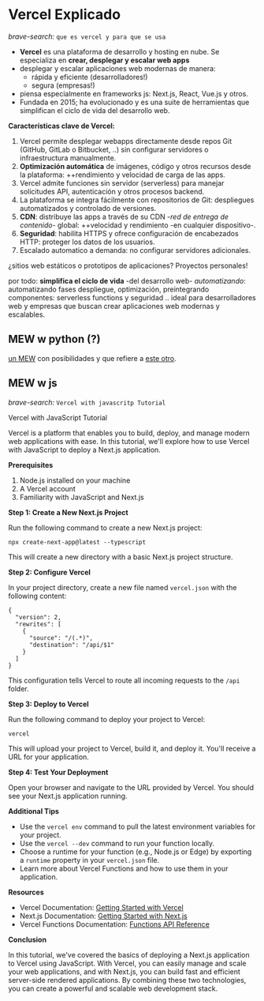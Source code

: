 # Vercel Explicado

*brave-search:*
`que es vercel y para que se usa`

- **Vercel** es una plataforma de desarrollo y hosting en nube. Se especializa en **crear, desplegar y escalar web apps**
- desplegar y escalar aplicaciones web modernas de manera:
  - rápida y eficiente (desarrolladores!)
  - segura (empresas!)
- piensa especialmente en frameworks js: Next.js, React, Vue.js y otros. 
- Fundada en 2015; ha evolucionado y es una suite de herramientas que simplifican el ciclo de vida del desarrollo web.

**Características clave de Vercel:**

1. Vercel permite desplegar webapps directamente desde repos Git (GitHub, GitLab o Bitbucket, ..) sin configurar servidores o infraestructura manualmente.
2. **Optimización automática** de imágenes, código y otros recursos desde la plataforma: ++rendimiento y velocidad de carga de las apps.
3. Vercel admite funciones sin servidor (serverless) para manejar solicitudes API, autenticación y otros procesos backend.
4. La plataforma se integra fácilmente con repositorios de Git: despliegues automatizados y controlado de versiones.
5. **CDN**: distribuye las apps a través de su CDN -*red de entrega de contenido*- global: ++velocidad y rendimiento -en cualquier dispositivo-.
6. **Seguridad**: habilita HTTPS y ofrece configuración de encabezados HTTP: proteger los datos de los usuarios.
7. Escalado automatico a demanda: no configurar servidores adicionales.

¿sitios web estáticos o prototipos de aplicaciones? Proyectos personales!

por todo: **simplifica el ciclo de vida** -del desarrollo web- *automatizando*:
    automatizando fases despliegue, optimización, 
    preintegrando componentes: serverless functions y seguridad
.. ideal para desarrolladores web y empresas que buscan crear aplicaciones web modernas y escalables.

## MEW w python (?)

[un MEW](https://dev.to/andrewbaisden/how-to-deploy-a-python-flask-app-to-vercel-2o5k) con posibilidades y que refiere a [este otro](https://github.com/headwinds/venv).

## MEW w js

*brave-search:*
`Vercel with javascritp Tutorial`

Vercel with JavaScript Tutorial

Vercel is a platform that enables you to build, deploy, and manage modern web applications with ease. In this tutorial, we'll explore how to use Vercel with JavaScript to deploy a Next.js application.

**Prerequisites**

1. Node.js installed on your machine
2. A Vercel account
3. Familiarity with JavaScript and Next.js

**Step 1: Create a New Next.js Project**

Run the following command to create a new Next.js project:

```bash:
npx create-next-app@latest --typescript
```

This will create a new directory with a basic Next.js project structure.

**Step 2: Configure Vercel**

In your project directory, create a new file named `vercel.json` with the following content:

```json:
{
  "version": 2,
  "rewrites": [
    {
      "source": "/(.*)",
      "destination": "/api/$1"
    }
  ]
}
```

This configuration tells Vercel to route all incoming requests to the `/api` folder.

**Step 3: Deploy to Vercel**

Run the following command to deploy your project to Vercel:
```bash
vercel
```
This will upload your project to Vercel, build it, and deploy it. You'll receive a URL for your application.

**Step 4: Test Your Deployment**

Open your browser and navigate to the URL provided by Vercel. You should see your Next.js application running.

**Additional Tips**

* Use the `vercel env` command to pull the latest environment variables for your project.
* Use the `vercel --dev` command to run your function locally.
* Choose a runtime for your function (e.g., Node.js or Edge) by exporting a `runtime` property in your `vercel.json` file.
* Learn more about Vercel Functions and how to use them in your application.

**Resources**

* Vercel Documentation: [Getting Started with Vercel](https://vercel.com/docs/getting-started)
* Next.js Documentation: [Getting Started with Next.js](https://nextjs.org/docs/getting-started)
* Vercel Functions Documentation: [Functions API Reference](https://vercel.com/docs/functions/api-reference)

**Conclusion**

In this tutorial, we've covered the basics of deploying a Next.js application to Vercel using JavaScript. With Vercel, you can easily manage and scale your web applications, and with Next.js, you can build fast and efficient server-side rendered applications. By combining these two technologies, you can create a powerful and scalable web development stack.
